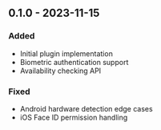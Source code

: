 ## 0.1.0 - 2023-11-15

### Added
- Initial plugin implementation
- Biometric authentication support
- Availability checking API

### Fixed
- Android hardware detection edge cases
- iOS Face ID permission handling